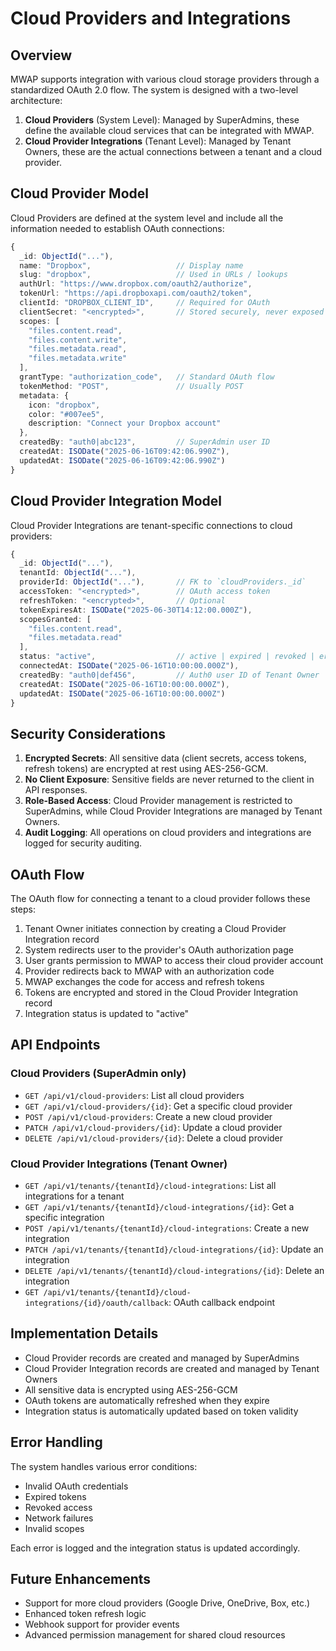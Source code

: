 # Cloud Providers and Integrations

## Overview

MWAP supports integration with various cloud storage providers through a standardized OAuth 2.0 flow. The system is designed with a two-level architecture:

1. **Cloud Providers** (System Level): Managed by SuperAdmins, these define the available cloud services that can be integrated with MWAP.
2. **Cloud Provider Integrations** (Tenant Level): Managed by Tenant Owners, these are the actual connections between a tenant and a cloud provider.

## Cloud Provider Model

Cloud Providers are defined at the system level and include all the information needed to establish OAuth connections:

```typescript
{
  _id: ObjectId("..."),
  name: "Dropbox",                   // Display name
  slug: "dropbox",                   // Used in URLs / lookups
  authUrl: "https://www.dropbox.com/oauth2/authorize",
  tokenUrl: "https://api.dropboxapi.com/oauth2/token",
  clientId: "DROPBOX_CLIENT_ID",     // Required for OAuth
  clientSecret: "<encrypted>",       // Stored securely, never exposed to clients
  scopes: [
    "files.content.read",
    "files.content.write",
    "files.metadata.read",
    "files.metadata.write"
  ],
  grantType: "authorization_code",   // Standard OAuth flow
  tokenMethod: "POST",               // Usually POST
  metadata: {
    icon: "dropbox",
    color: "#007ee5",
    description: "Connect your Dropbox account"
  },
  createdBy: "auth0|abc123",         // SuperAdmin user ID
  createdAt: ISODate("2025-06-16T09:42:06.990Z"),
  updatedAt: ISODate("2025-06-16T09:42:06.990Z")
}
```

## Cloud Provider Integration Model

Cloud Provider Integrations are tenant-specific connections to cloud providers:

```typescript
{
  _id: ObjectId("..."),
  tenantId: ObjectId("..."),
  providerId: ObjectId("..."),       // FK to `cloudProviders._id`
  accessToken: "<encrypted>",        // OAuth access token
  refreshToken: "<encrypted>",       // Optional
  tokenExpiresAt: ISODate("2025-06-30T14:12:00.000Z"),
  scopesGranted: [
    "files.content.read",
    "files.metadata.read"
  ],
  status: "active",                  // active | expired | revoked | error
  connectedAt: ISODate("2025-06-16T10:00:00.000Z"),
  createdBy: "auth0|def456",         // Auth0 user ID of Tenant Owner
  createdAt: ISODate("2025-06-16T10:00:00.000Z"),
  updatedAt: ISODate("2025-06-16T10:00:00.000Z")
}
```

## Security Considerations

1. **Encrypted Secrets**: All sensitive data (client secrets, access tokens, refresh tokens) are encrypted at rest using AES-256-GCM.
2. **No Client Exposure**: Sensitive fields are never returned to the client in API responses.
3. **Role-Based Access**: Cloud Provider management is restricted to SuperAdmins, while Cloud Provider Integrations are managed by Tenant Owners.
4. **Audit Logging**: All operations on cloud providers and integrations are logged for security auditing.

## OAuth Flow

The OAuth flow for connecting a tenant to a cloud provider follows these steps:

1. Tenant Owner initiates connection by creating a Cloud Provider Integration record
2. System redirects user to the provider's OAuth authorization page
3. User grants permission to MWAP to access their cloud provider account
4. Provider redirects back to MWAP with an authorization code
5. MWAP exchanges the code for access and refresh tokens
6. Tokens are encrypted and stored in the Cloud Provider Integration record
7. Integration status is updated to "active"

## API Endpoints

### Cloud Providers (SuperAdmin only)

- `GET /api/v1/cloud-providers`: List all cloud providers
- `GET /api/v1/cloud-providers/{id}`: Get a specific cloud provider
- `POST /api/v1/cloud-providers`: Create a new cloud provider
- `PATCH /api/v1/cloud-providers/{id}`: Update a cloud provider
- `DELETE /api/v1/cloud-providers/{id}`: Delete a cloud provider

### Cloud Provider Integrations (Tenant Owner)

- `GET /api/v1/tenants/{tenantId}/cloud-integrations`: List all integrations for a tenant
- `GET /api/v1/tenants/{tenantId}/cloud-integrations/{id}`: Get a specific integration
- `POST /api/v1/tenants/{tenantId}/cloud-integrations`: Create a new integration
- `PATCH /api/v1/tenants/{tenantId}/cloud-integrations/{id}`: Update an integration
- `DELETE /api/v1/tenants/{tenantId}/cloud-integrations/{id}`: Delete an integration
- `GET /api/v1/tenants/{tenantId}/cloud-integrations/{id}/oauth/callback`: OAuth callback endpoint

## Implementation Details

- Cloud Provider records are created and managed by SuperAdmins
- Cloud Provider Integration records are created and managed by Tenant Owners
- All sensitive data is encrypted using AES-256-GCM
- OAuth tokens are automatically refreshed when they expire
- Integration status is automatically updated based on token validity

## Error Handling

The system handles various error conditions:

- Invalid OAuth credentials
- Expired tokens
- Revoked access
- Network failures
- Invalid scopes

Each error is logged and the integration status is updated accordingly.

## Future Enhancements

- Support for more cloud providers (Google Drive, OneDrive, Box, etc.)
- Enhanced token refresh logic
- Webhook support for provider events
- Advanced permission management for shared cloud resources